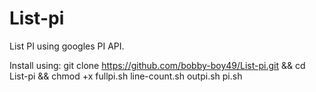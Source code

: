 # List-pi
List PI using googles PI API.

Install using: git clone https://github.com/bobby-boy49/List-pi.git && cd List-pi && chmod +x fullpi.sh line-count.sh outpi.sh pi.sh
